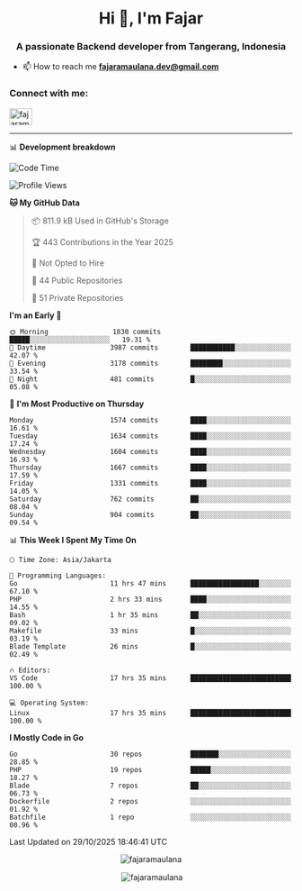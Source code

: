 <h1 align="center">Hi 👋, I'm Fajar</h1>
<h3 align="center">A passionate Backend developer from Tangerang, Indonesia</h3>

<!-- <p align="left"> <img src="https://komarev.com/ghpvc/?username=fajaramaulana&label=Profile%20views&color=0e75b6&style=flat" alt="fajaramaulana" /> </p> -->

- 📫 How to reach me **fajaramaulana.dev@gmail.com**

<h3 align="left">Connect with me:</h3>
<p align="left">
<a href="https://linkedin.com/in/fajar-agus-maulana-73533a180/" target="blank"><img align="center" src="https://raw.githubusercontent.com/rahuldkjain/github-profile-readme-generator/master/src/images/icons/Social/linked-in-alt.svg" alt="fajaramaulana" height="30" width="40" /></a>
</p>

-------

📊 **Development breakdown**
<!--START_SECTION:waka-->
![Code Time](http://img.shields.io/badge/Code%20Time-3%2C505%20hrs%2058%20mins-blue)

![Profile Views](http://img.shields.io/badge/Profile%20Views-0-blue)

**🐱 My GitHub Data** 

> 📦 811.9 kB Used in GitHub's Storage 
 > 
> 🏆 443 Contributions in the Year 2025
 > 
> 🚫 Not Opted to Hire
 > 
> 📜 44 Public Repositories 
 > 
> 🔑 51 Private Repositories 
 > 
**I'm an Early 🐤** 

```text
🌞 Morning                1830 commits        █████░░░░░░░░░░░░░░░░░░░░   19.31 % 
🌆 Daytime                3987 commits        ███████████░░░░░░░░░░░░░░   42.07 % 
🌃 Evening                3178 commits        ████████░░░░░░░░░░░░░░░░░   33.54 % 
🌙 Night                  481 commits         █░░░░░░░░░░░░░░░░░░░░░░░░   05.08 % 
```
📅 **I'm Most Productive on Thursday** 

```text
Monday                   1574 commits        ████░░░░░░░░░░░░░░░░░░░░░   16.61 % 
Tuesday                  1634 commits        ████░░░░░░░░░░░░░░░░░░░░░   17.24 % 
Wednesday                1604 commits        ████░░░░░░░░░░░░░░░░░░░░░   16.93 % 
Thursday                 1667 commits        ████░░░░░░░░░░░░░░░░░░░░░   17.59 % 
Friday                   1331 commits        ████░░░░░░░░░░░░░░░░░░░░░   14.05 % 
Saturday                 762 commits         ██░░░░░░░░░░░░░░░░░░░░░░░   08.04 % 
Sunday                   904 commits         ██░░░░░░░░░░░░░░░░░░░░░░░   09.54 % 
```


📊 **This Week I Spent My Time On** 

```text
🕑︎ Time Zone: Asia/Jakarta

💬 Programming Languages: 
Go                       11 hrs 47 mins      █████████████████░░░░░░░░   67.10 % 
PHP                      2 hrs 33 mins       ████░░░░░░░░░░░░░░░░░░░░░   14.55 % 
Bash                     1 hr 35 mins        ██░░░░░░░░░░░░░░░░░░░░░░░   09.02 % 
Makefile                 33 mins             █░░░░░░░░░░░░░░░░░░░░░░░░   03.19 % 
Blade Template           26 mins             █░░░░░░░░░░░░░░░░░░░░░░░░   02.49 % 

🔥 Editors: 
VS Code                  17 hrs 35 mins      █████████████████████████   100.00 % 

💻 Operating System: 
Linux                    17 hrs 35 mins      █████████████████████████   100.00 % 
```

**I Mostly Code in Go** 

```text
Go                       30 repos            ███████░░░░░░░░░░░░░░░░░░   28.85 % 
PHP                      19 repos            █████░░░░░░░░░░░░░░░░░░░░   18.27 % 
Blade                    7 repos             ██░░░░░░░░░░░░░░░░░░░░░░░   06.73 % 
Dockerfile               2 repos             ░░░░░░░░░░░░░░░░░░░░░░░░░   01.92 % 
Batchfile                1 repo              ░░░░░░░░░░░░░░░░░░░░░░░░░   00.96 % 
```




 Last Updated on 29/10/2025 18:46:41 UTC
<!--END_SECTION:waka-->
<p align="center"><img align="center" src="https://github-readme-stats.vercel.app/api/top-langs?username=fajaramaulana&show_icons=true&locale=en&layout=compact" alt="fajaramaulana" /></p>

<p align="center">&nbsp;<img align="center" src="https://github-readme-stats.vercel.app/api?username=fajaramaulana&show_icons=true&locale=en" alt="fajaramaulana" /></p>
